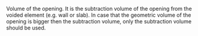 ﻿Volume of the opening. It is the subtraction volume of the opening from the voided element (e.g. wall or slab). In case that the geometric volume of the opening is bigger then the subtraction volume, only the subtraction volume should be used.